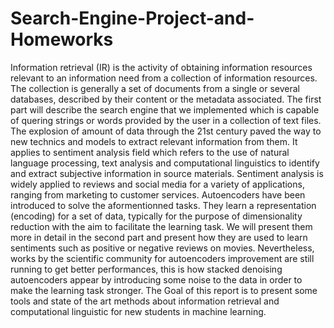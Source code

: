# Search-Engine-Project-and-Homeworks

Information retrieval (IR) is the activity of obtaining information resources relevant to an information need
from a collection of information resources. The collection is generally a set of documents from a single or several
databases, described by their content or the metadata associated. The first part will describe the search engine that
we implemented which is capable of quering strings or words provided by the user in a collection of text files.
The explosion of amount of data through the 21st century paved the way to new technics and models to extract
relevant information from them. It applies to sentiment analysis field which refers to the use of natural language
processing, text analysis and computational linguistics to identify and extract subjective information in source
materials. Sentiment analysis is widely applied to reviews and social media for a variety of applications, ranging
from marketing to customer services.
Autoencoders have been introduced to solve the aformentionned tasks. They learn a representation (encoding)
for a set of data, typically for the purpose of dimensionality reduction with the aim to facilitate the learning task.
We will present them more in detail in the second part and present how they are used to learn sentiments such as
positive or negative reviews on movies.
Nevertheless, works by the scientific community for autoencoders improvement are still running to get better
performances, this is how stacked denoising autoencoders appear by introducing some noise to the data in order
to make the learning task stronger.
The Goal of this report is to present some tools and state of the art methods about information retrieval and
computational linguistic for new students in machine learning.
